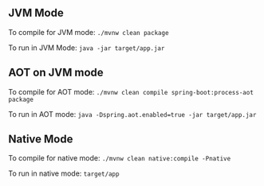 ## JVM Mode
To compile for JVM mode:
`./mvnw clean package`

To run in JVM Mode:
`java -jar target/app.jar`

## AOT on JVM mode
To compile for AOT mode:
`./mvnw clean compile spring-boot:process-aot package`

To run in AOT mode:
`java -Dspring.aot.enabled=true -jar target/app.jar`

## Native Mode
To compile for native mode:
`./mvnw clean native:compile -Pnative`

To run in native mode:
`target/app`